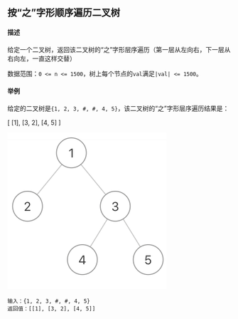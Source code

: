 ## 按“之”字形顺序遍历二叉树

#### 描述

给定一个二叉树，返回该二叉树的“之”字形层序遍历（第一层从左向右，下一层从右向左，一直这样交替）

数据范围：`0 <= n <= 1500`，树上每个节点的`val`满足`|val| <= 1500`。

#### 举例

给定的二叉树是`{1, 2, 3, #, #, 4, 5}`，该二叉树的“之”字形层序遍历结果是：

\[
\[1],
\[3, 2],
\[4, 5]
]

![Alt text](./assets/41FDD435F0BA63A57E274747DE377E05.png)

```
输入：{1, 2, 3, #, #, 4, 5}
返回值：[[1], [3, 2], [4, 5]]
```
